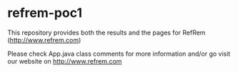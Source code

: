 # refrem-poc1

This repository provides both the results and the pages for RefRem (http://www.refrem.com)

Please check App.java class comments for more information and/or go visit our website on http://www.refrem.com
